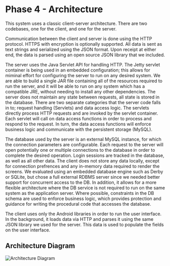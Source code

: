 # Phase 4 - Architecture

This system uses a classic client-server architecture. There are two codebases, one for the client, and one for the server.

Communication between the client and server is done using the HTTP protocol. HTTPS with encryption is optionally supported. All data is sent as text strings and serialized using the JSON format. Upon receipt at either end, the data is parsed using an open source JSON library that we included.

The server uses the Java Servlet API for handling HTTP. The Jetty servlet container is being used in an embedded configuration; this allows for miminal effort for configuring the server to run on any desired system. We are able to build a single JAR file containing all of the resources required to run the server, and it will be able to run on any system which has a compatible JRE, without needing to install any other dependencies. The server does not maintain any state between requests, all state is stored in the database. There are two separate categories that the server code falls in to; request handling (Servlets) and data access logic. The servlets directly process HTTP requests and are invoked by the servlet container. Each servlet will call on data access functions in order to process and respond to the request. In turn, the data access functions will enforce business logic and communicate with the persistent storage (MySQL).

The database used by the server is an external MySQL instance, for which the connection parameters are configurable. Each request to the server will open potentially one or multiple connections to the database in order to complete the desired operation. Login sessions are tracked in the database, as well as all other data. The client does not store any data locally, except for connection prefrences and any in-memory data required to render the screens. We evaluated using an embedded database engine such as Derby or SQLite, but chose a full external RDBMS server since we needed better support for concurrent access to the DB. In addition, it allows for a more flexible architecture where the DB service is not required to run on the same system as the application server. Where possible, constraints in the DB schema are used to enforce business logic, which provides protection and guidance for writing the procedural code that accesses the database.

The client uses only the Android libraries in order to run the user interface. In the background, it loads data via HTTP and parses it using the same JSON library we used for the server. This data is used to populate the fields on the user interface.

## Architecture Diagram

![Architecture Diagram](https://github.com/csc301-fall2014/Proj-Evening-Team6-repo/blob/master/Phase4/architecture_diagram.png)
